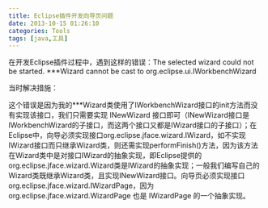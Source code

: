 ```yaml
---
title: Eclipse插件开发向导页问题
date: 2013-10-15 01:26:10
categories: Tools
tags: [java,工具]
---
```

在开发Eclipse插件过程中，遇到这样的错误：The selected wizard could not be started.  ***Wizard cannot be cast to org.eclipse.ui.IWorkbenchWizard

当时解决措施：

这个错误是因为我的***Wizard类使用了IWorkbenchWizard接口的init方法而没有实现该接口，我们只需要实现 INewWizard 接口即可（INewWizard接口是IWorkbenchWizard的子接口，而这两个接口又都是IWizard接口的子接口）；在Eclipse中，向导必须实现接口org.eclipse.jface.wizard.IWizard，如不实现IWizard接口而只继承Wizard类，则还需实现performFinish()方法，因为该方法在Wizard类中是对接口IWizard的抽象实现，即Eclipse提供的org.eclipse.jface.wizard.Wizard类是IWizard的抽象实现；一般我们编写自己的Wizard类既继承Wizard类，且实现INewWizard接口。向导页必须实现接口org.eclipse.jface.wizard.IWizardPage，因为org.eclipse.jface.wizard.WizardPage 也是 IWizardPage 的一个抽象实现。